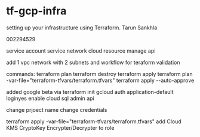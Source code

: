 # tf-gcp-infra
setting up your infrastructure using Terraform.
Tarun Sankhla

002294529

service account
service network
cloud resource manage api

add 1 vpc network with 2 subnets and workflow for teraform validation

commands:
terraform plan
terraform destroy
terraform apply
terraform plan -var-file="terraform-tfvars/terraform.tfvars" 
terraform apply  --auto-approve

added google beta via terraform init 
gcloud auth application-default loginyes
enable cloud sql admin api

change prjoect name
change credentials

terraform apply -var-file="terraform-tfvars/terraform.tfvars"
add Cloud KMS CryptoKey Encrypter/Decrypter to role
